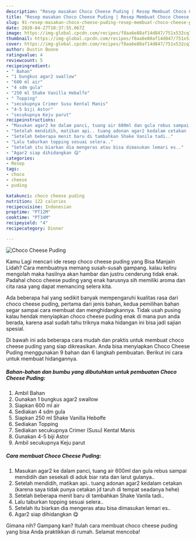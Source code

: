 ```yaml
---
description: "Resep masakan Choco Cheese Puding | Resep Membuat Choco Cheese Puding Yang Mudah Dan Praktis"
title: "Resep masakan Choco Cheese Puding | Resep Membuat Choco Cheese Puding Yang Mudah Dan Praktis"
slug: 91-resep-masakan-choco-cheese-puding-resep-membuat-choco-cheese-puding-yang-mudah-dan-praktis
date: 2020-04-27T10:37:55.067Z
image: https://img-global.cpcdn.com/recipes/f8aa6e88af14d847/751x532cq70/choco-cheese-puding-foto-resep-utama.jpg
thumbnail: https://img-global.cpcdn.com/recipes/f8aa6e88af14d847/751x532cq70/choco-cheese-puding-foto-resep-utama.jpg
cover: https://img-global.cpcdn.com/recipes/f8aa6e88af14d847/751x532cq70/choco-cheese-puding-foto-resep-utama.jpg
author: Dustin Boone
ratingvalue: 4
reviewcount: 5
recipeingredient:
- " Bahan"
- "1 bungkus agar2 swallow"
- "600 ml air"
- "4 sdm gula"
- "250 ml Shake Vanilla Hebalfe"
- " Topping"
- "secukupnya Crimer Susu Kental Manis"
- "4-5 biji Astor"
- "secukupnya Keju parut"
recipeinstructions:
- "Masukan agar2 ke dalam panci, tuang air 600ml dan gula rebus sampai mendidih dan sesekali di aduk biar rata dan larut gulanya.."
- "Setelah mendidih, matikan api.. tuang adonan agar2 kedalam cetakan (karena saya tidak punya cetakan jd taruh di tempat seadanya hehe)"
- "Setelah beberapa menit baru di tambahkan Shake Vanila tadi.."
- "Lalu taburkan topping sesuai selera.."
- "Setelah itu biarkan dia mengeras atau bisa dimasukan lemari es.."
- "Agar2 siap dihidangkan 😋"
categories:
- Resep
tags:
- choco
- cheese
- puding

katakunci: choco cheese puding 
nutrition: 122 calories
recipecuisine: Indonesian
preptime: "PT12M"
cooktime: "PT34M"
recipeyield: "4"
recipecategory: Dinner

---
```



![Choco Cheese Puding](https://img-global.cpcdn.com/recipes/f8aa6e88af14d847/751x532cq70/choco-cheese-puding-foto-resep-utama.jpg)

Kamu Lagi mencari ide resep choco cheese puding yang Bisa Manjain Lidah? Cara membuatnya memang susah-susah gampang. kalau keliru mengolah maka hasilnya akan hambar dan justru cenderung tidak enak. Padahal choco cheese puding yang enak harusnya sih memiliki aroma dan cita rasa yang dapat memancing selera kita.



Ada beberapa hal yang sedikit banyak mempengaruhi kualitas rasa dari choco cheese puding, pertama dari jenis bahan, kedua pemilihan bahan segar sampai cara membuat dan menghidangkannya. Tidak usah pusing kalau hendak menyiapkan choco cheese puding enak di mana pun anda berada, karena asal sudah tahu triknya maka hidangan ini bisa jadi sajian spesial.


Di bawah ini ada beberapa cara mudah dan praktis untuk membuat choco cheese puding yang siap dikreasikan. Anda bisa menyiapkan Choco Cheese Puding menggunakan 9 bahan dan 6 langkah pembuatan. Berikut ini cara untuk membuat hidangannya.

<!--inarticleads1-->

##### Bahan-bahan dan bumbu yang dibutuhkan untuk pembuatan Choco Cheese Puding:

1. Ambil  Bahan
1. Gunakan 1 bungkus agar2 swallow
1. Siapkan 600 ml air
1. Sediakan 4 sdm gula
1. Siapkan 250 ml Shake Vanilla He*bal*fe
1. Sediakan  Topping
1. Sediakan secukupnya Crimer (Susu) Kental Manis
1. Gunakan 4-5 biji Astor
1. Ambil secukupnya Keju parut




<!--inarticleads2-->

##### Cara membuat Choco Cheese Puding:

1. Masukan agar2 ke dalam panci, tuang air 600ml dan gula rebus sampai mendidih dan sesekali di aduk biar rata dan larut gulanya..
1. Setelah mendidih, matikan api.. tuang adonan agar2 kedalam cetakan (karena saya tidak punya cetakan jd taruh di tempat seadanya hehe)
1. Setelah beberapa menit baru di tambahkan Shake Vanila tadi..
1. Lalu taburkan topping sesuai selera..
1. Setelah itu biarkan dia mengeras atau bisa dimasukan lemari es..
1. Agar2 siap dihidangkan 😋




Gimana nih? Gampang kan? Itulah cara membuat choco cheese puding yang bisa Anda praktikkan di rumah. Selamat mencoba!

